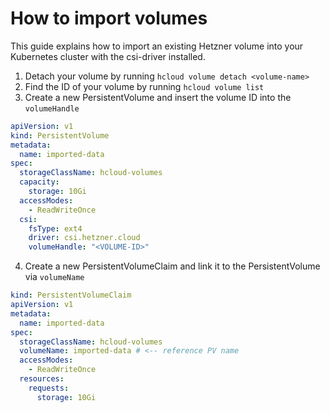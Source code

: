 # How to import volumes

This guide explains how to import an existing Hetzner volume into your Kubernetes cluster with the csi-driver installed.

1. Detach your volume by running `hcloud volume detach <volume-name>`
2. Find the ID of your volume by running `hcloud volume list`
3. Create a new PersistentVolume and insert the volume ID into the `volumeHandle`

```yaml
apiVersion: v1
kind: PersistentVolume
metadata:
  name: imported-data
spec:
  storageClassName: hcloud-volumes
  capacity:
    storage: 10Gi
  accessModes:
    - ReadWriteOnce
  csi:
    fsType: ext4
    driver: csi.hetzner.cloud
    volumeHandle: "<VOLUME-ID>"
```

4. Create a new PersistentVolumeClaim and link it to the PersistentVolume via `volumeName`

```yaml
kind: PersistentVolumeClaim
apiVersion: v1
metadata:
  name: imported-data
spec:
  storageClassName: hcloud-volumes
  volumeName: imported-data # <-- reference PV name
  accessModes:
    - ReadWriteOnce
  resources:
    requests:
      storage: 10Gi
```
